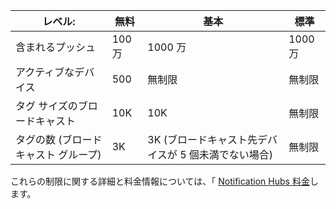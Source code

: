 | レベル:| 無料| 基本| 標準|
|----|----|----|----|
| 含まれるプッシュ| 100 万| 1000 万| 1000 万|
| アクティブなデバイス| 500| 無制限| 無制限|
| タグ サイズのブロードキャスト| 10K| 10K| 無制限|
| タグの数 (ブロードキャスト グループ) | 3K| 3K (ブロードキャスト先デバイスが 5 個未満でない場合)| 無制限|

これらの制限に関する詳細と料金情報については、「 [Notification Hubs 料金](http://azure.microsoft.com/pricing/details/notification-hubs/)します。





